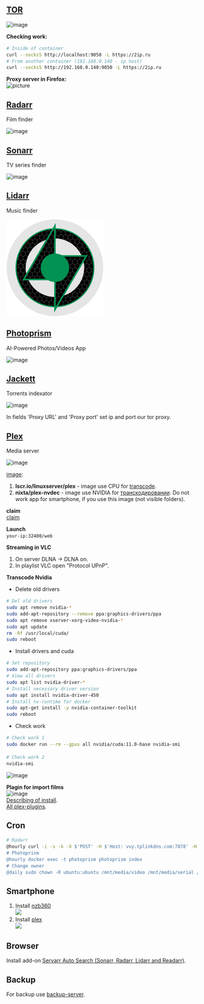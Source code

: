 ## [TOR](https://github.com/zerolabnet/tor-bridges-proxy)
![image](https://upload.wikimedia.org/wikipedia/commons/thumb/1/15/Tor-logo-2011-flat.svg/306px-Tor-logo-2011-flat.svg.png)

**Checking work:**<br>
```bash
# Inside of container
curl --socks5 http://localhost:9050 -L https://2ip.ru
# From another container (192.168.0.140 - ip host)
curl --socks5 http://192.168.0.140:9050 -L https://2ip.ru
```
**Proxy server in Firefox:**<br>
![picture](https://lumpics.ru/wp-content/uploads/2016/08/Tor-dlya-Firefox-3.png)

## [Radarr](https://github.com/linuxserver/docker-radarr?ysclid=lanu31pwpf129931383)
Film finder

![image](https://raw.githubusercontent.com/linuxserver/docker-templates/master/linuxserver.io/img/radarr.png)

## [Sonarr](https://github.com/linuxserver/docker-sonarr)
TV series finder

![image](https://github.com/Sonarr/Sonarr/blob/develop/Logo/256.png)

## [Lidarr](https://github.com/linuxserver/docker-lidarr?ysclid=lanu5lhe2r188588298)
Music finder

![image](https://github.com/lidarr/Lidarr/raw/develop/Logo/256.png)

## [Photoprism](https://github.com/photoprism/photoprism?ysclid=lanua0fmt9285434596)
AI-Powered Photos/Videos App

![image](https://dl.photoprism.app/img/logo/logo.svg)

## [Jackett](https://github.com/linuxserver/docker-jackett)
Torrents indexator

![image](https://raw.githubusercontent.com/linuxserver/docker-templates/master/linuxserver.io/img/jackett-banner.png)

In fields 'Proxy URL' and 'Proxy port' set ip and port our tor proxy.

## [Plex](https://github.com/linuxserver/docker-plex?ysclid=lanuewxt9n57033389)
Media server

![image](https://lg-help.ru/img/868_1.gif)

[image](https://hub.docker.com/r/linuxserver/plex):
1. **lscr.io/linuxserver/plex** - image use CPU for [transcode](https://en.wikipedia.org/wiki/Transcoding).
1. **nixta/plex-nvdec** - image use NVIDIA for [транскодировании](https://en.wikipedia.org/wiki/Transcoding). Do not work app for smartphone, if you use this image (not visible folders).

**claim**<br>
[claim](https://www.plex.tv/claim/)

**Launch**<br>
`your-ip:32400/web`

**Streaming in VLC**
1. On server DLNA -> DLNA on.
1. In playlist VLC open "Protocol UPnP".

**Transcode Nvidia**
* Delete old drivers
```bash
# Del old drivers
sudo apt remove nvidia-*
sudo add-apt-repository --remove ppa:graphics-drivers/ppa
sudo apt remove xserver-xorg-video-nvidia-*
sudo apt update
rm -Rf /usr/local/cuda/
sudo reboot
```
* Install drivers and cuda
```bash
# Set repository
sudo add-apt-repository ppa:graphics-drivers/ppa
# View all drivers
sudo apt list nvidia-driver-*
# Install necessary driver version
sudo apt install nvidia-driver-450
# Install nv-runtime for docker
sudo apt-get install -y nvidia-container-toolkit
sudo reboot
```
* Check work
```bash
# Check work 1
sudo docker run --rm --gpus all nvidia/cuda:11.0-base nvidia-smi

# Check work 2
nvidia-smi
```
![image](https://user-images.githubusercontent.com/27136123/158003064-36a0e350-ce76-4f23-99f0-5c9f930171b2.png)

**Plagin for import films**<br>
![image](https://upload.wikimedia.org/wikipedia/commons/thumb/c/c1/Kinopoisk_colored_logo_%282021-present%29.svg/220px-Kinopoisk_colored_logo_%282021-present%29.svg.png)<br>
[Describing of install](https://github.com/Jenstel/Kinopoisk.bundle).<br>
[All plex-plugins](https://github.com/Plex-Plugins).

## Cron
```bash
# Radarr
@hourly curl -i -s -k -X $'POST' -H $'Host: vvy.tplinkdns.com:7878' -H $'User-Agent: Mozilla/5.0 (Macintosh; Intel Mac OS X 10.15; rv:97.0) Gecko/20100101 Firefox/97.0' -H $'Accept: application/json, text/javasc>
# Photoprism
@hourly docker exec -t photoprism photoprism index
# Change owner
@daily sudo chown -R ubuntu:ubuntu /mnt/media/video /mnt/media/serial /mnt/media/music
```
## Smartphone
1. Install [nzb360](https://play.google.com/store/apps/details?id=com.kevinforeman.nzb360)<br>
![](https://play-lh.googleusercontent.com/hjpWUw2sBsC0fpbPFUAChsjx-yC0-57zjZLdG8GQUw_FhVehK19pY0HIdDDysrdh7BM=s180)
1. Install [plex](https://play.google.com/store/apps/details/Plex_Stream_Free_Movies_Watch_Live_TV_Shows_Now?id=com.plexapp.android&hl=en_GB&gl=US)<br>
![](https://upload.wikimedia.org/wikipedia/commons/thumb/7/7b/Plex_logo_2022.svg/120px-Plex_logo_2022.svg.png)

## Browser
Install add-on [Servarr Auto Search (Sonarr, Radarr, Lidarr and Readarr)](https://github.com/trossr32/sonarr-radarr-lidarr-autosearch-browser-extension).

## Backup
For backup use [backup-server](https://github.com/VolokzhaninVadim/duplicati).